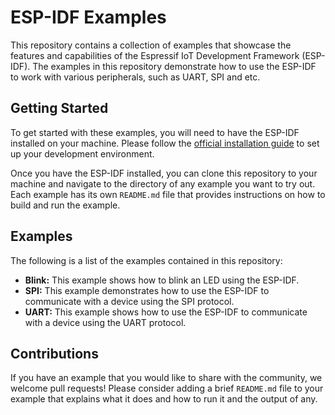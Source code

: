 # ESP-IDF Examples

This repository contains a collection of examples that showcase the features and capabilities of the Espressif IoT Development Framework (ESP-IDF). The examples in this repository demonstrate how to use the ESP-IDF to work with various peripherals, such as UART, SPI and etc.

## Getting Started

To get started with these examples, you will need to have the ESP-IDF installed on your machine. Please follow the [official installation guide](https://docs.espressif.com/projects/esp-idf/en/latest/get-started/index.html) to set up your development environment.

Once you have the ESP-IDF installed, you can clone this repository to your machine and navigate to the directory of any example you want to try out. Each example has its own `README.md` file that provides instructions on how to build and run the example.

## Examples

The following is a list of the examples contained in this repository:

- **Blink:** This example shows how to blink an LED using the ESP-IDF.
- **SPI:** This example demonstrates how to use the ESP-IDF to communicate with a device using the SPI protocol.
- **UART:** This example shows how to use the ESP-IDF to communicate with a device using the UART protocol.

## Contributions

If you have an example that you would like to share with the community, we welcome pull requests! Please consider adding a brief `README.md` file to your example that explains what it does and how to run it and the output of any.
